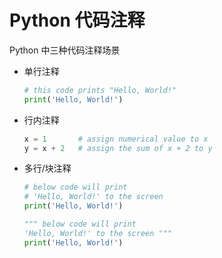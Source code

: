 # Python 代码注释

Python 中三种代码注释场景

- 单行注释
    ```py {monaco}
    # this code prints "Hello, World!"
    print('Hello, World!')
    ```
- 行内注释
    ```py
    x = 1		# assign numerical value to x
    y = x + 2	# assign the sum of x + 2 to y
    ```
- 多行/块注释
    ```py
    # below code will print 
    # 'Hello, World!' to the screen
    print('Hello, World!')
    ```
    ```py
    """ below code will print 
    'Hello, World!' to the screen """
    print('Hello, World!')
    ```